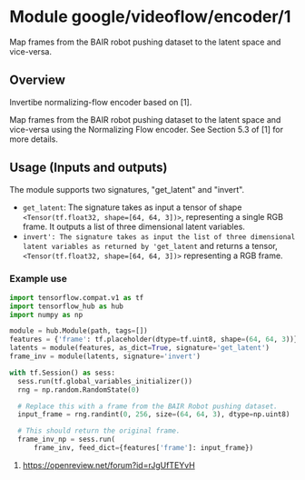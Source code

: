 # Module google/videoflow/encoder/1

Map frames from the BAIR robot pushing dataset to the latent space and
vice-versa.

<!-- asset-path: internal -->
<!-- module-type: video-generation -->
<!-- fine-tunable: false -->
<!-- format: hub -->
<!-- language: en -->
<!-- network-architecture: videoflow -->
<!-- dataset: bair-robot-pushing-dataset -->

## Overview

Invertibe normalizing-flow encoder based on [1].

Map frames from the BAIR robot pushing dataset to the latent space and
vice-versa using the Normalizing Flow encoder. See Section 5.3 of [1] for more
details.

## Usage (Inputs and outputs)

The module supports two signatures, "get_latent" and "invert".

*   `get_latent`: The signature takes as input a tensor of shape
    `<Tensor(tf.float32, shape=[64, 64, 3])>`, representing a single RGB frame.
    It outputs a list of three dimensional latent variables.
*   `invert': The signature takes as input the list of three dimensional latent
    variables as returned by 'get_latent` and returns a tensor,
    `<Tensor(tf.float32, shape=[64, 64, 3])>` representing a RGB frame.

### Example use

```python
import tensorflow.compat.v1 as tf
import tensorflow_hub as hub
import numpy as np

module = hub.Module(path, tags=[])
features = {'frame': tf.placeholder(dtype=tf.uint8, shape=(64, 64, 3))}
latents = module(features, as_dict=True, signature='get_latent')
frame_inv = module(latents, signature='invert')

with tf.Session() as sess:
  sess.run(tf.global_variables_initializer())
  rng = np.random.RandomState(0)

  # Replace this with a frame from the BAIR Robot pushing dataset.
  input_frame = rng.randint(0, 256, size=(64, 64, 3), dtype=np.uint8)

  # This should return the original frame.
  frame_inv_np = sess.run(
      frame_inv, feed_dict={features['frame']: input_frame})
```

1.  https://openreview.net/forum?id=rJgUfTEYvH

